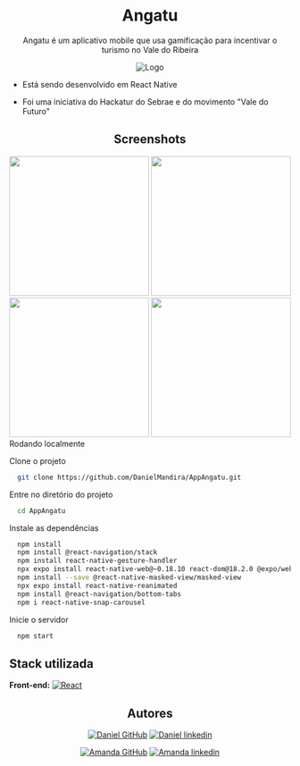 
<div align='center'>
  
# Angatu 

Angatu é um aplicativo mobile que usa gamificação para incentivar o turismo no Vale do Ribeira
  
![Logo](https://dev-to-uploads.s3.amazonaws.com/uploads/articles/gij0hx5e6g6i8yv8xtby.png)

</div>


- Está sendo desenvolvido em React Native

- Foi uma iniciativa do Hackatur do Sebrae e do movimento "Vale do Futuro"

<div align='center'>

## Screenshots
<img src='https://github.com/DanielMandira/AppAngatu/assets/105872910/85c73757-bf61-47dc-a160-b5060ba5481f' width='250px'>
<img src='https://github.com/DanielMandira/AppAngatu/assets/105872910/c630d1ca-e83b-4da1-b7c7-49077a94839c' width='250px'>
<img src='https://github.com/DanielMandira/AppAngatu/assets/105872910/1ff5b060-7f73-479d-9ea0-f7d7099dc420' width='250px'>
<img src='https://github.com/DanielMandira/AppAngatu/assets/105872910/66ac7795-35f0-487c-ace0-6ea62aedbc33' width='250px'>
</div


## Rodando localmente

Clone o projeto

```bash
  git clone https://github.com/DanielMandira/AppAngatu.git
```

Entre no diretório do projeto

```bash
  cd AppAngatu
```

Instale as dependências

```bash
  npm install 
  npm install @react-navigation/stack
  npm install react-native-gesture-handler
  npx expo install react-native-web@~0.18.10 react-dom@18.2.0 @expo/webpack-config@^18.0.1
  npm install --save @react-native-masked-view/masked-view
  npx expo install react-native-reanimated
  npm install @react-navigation/bottom-tabs
  npm i react-native-snap-carousel
```

Inicie o servidor

```bash
  npm start
```


## Stack utilizada

**Front-end:** [![React](https://img.shields.io/badge/React%20Native-404040?style=for-the-badge&logo=react)]()

<div align='center'>
  
## Autores

[![Daniel GitHub](https://img.shields.io/badge/Daniel%20Mandira-404040?style=for-the-badge&logo=github&logoColor=white)](https://github.com/DanielMandira)
[![Daniel linkedin](https://img.shields.io/badge/Daniel%20Mandira-0A66C2?style=for-the-badge&logo=linkedin&logoColor=white)](https://www.linkedin.com/in/daniel-augusto-mandira/)

[![Amanda GitHub](https://img.shields.io/badge/Amanda%20Castro-404040?style=for-the-badge&logo=github&logoColor=white)](https://github.com/mandis-ncs)
[![Amanda linkedin](https://img.shields.io/badge/Amanda%20Castro-0A66C2?style=for-the-badge&logo=linkedin&logoColor=white)](https://www.linkedin.com/in/amanda-n-castro/)

</div

